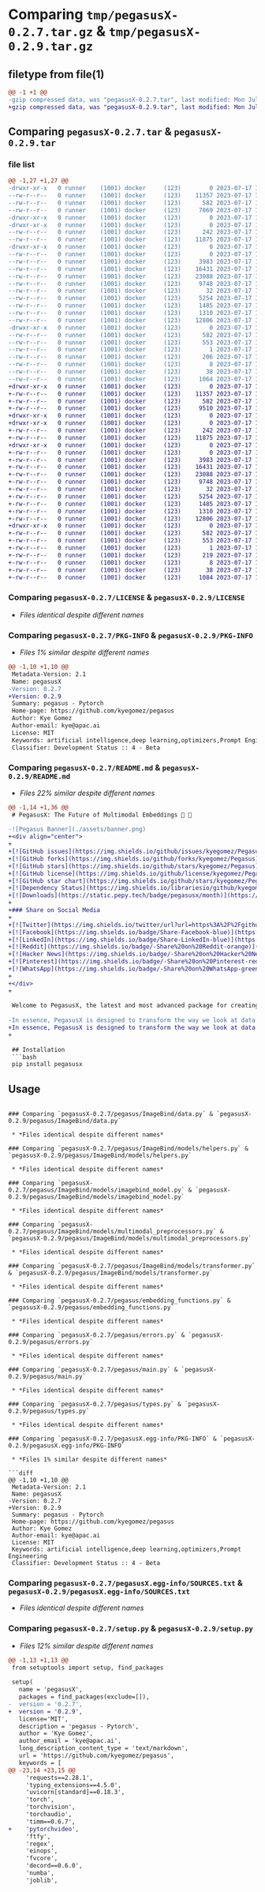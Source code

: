 # Comparing `tmp/pegasusX-0.2.7.tar.gz` & `tmp/pegasusX-0.2.9.tar.gz`

## filetype from file(1)

```diff
@@ -1 +1 @@
-gzip compressed data, was "pegasusX-0.2.7.tar", last modified: Mon Jul 17 15:08:07 2023, max compression
+gzip compressed data, was "pegasusX-0.2.9.tar", last modified: Mon Jul 17 15:47:15 2023, max compression
```

## Comparing `pegasusX-0.2.7.tar` & `pegasusX-0.2.9.tar`

### file list

```diff
@@ -1,27 +1,27 @@
-drwxr-xr-x   0 runner    (1001) docker     (123)        0 2023-07-17 15:08:07.420718 pegasusX-0.2.7/
--rw-r--r--   0 runner    (1001) docker     (123)    11357 2023-07-17 15:07:53.000000 pegasusX-0.2.7/LICENSE
--rw-r--r--   0 runner    (1001) docker     (123)      582 2023-07-17 15:08:07.420718 pegasusX-0.2.7/PKG-INFO
--rw-r--r--   0 runner    (1001) docker     (123)     7069 2023-07-17 15:07:53.000000 pegasusX-0.2.7/README.md
-drwxr-xr-x   0 runner    (1001) docker     (123)        0 2023-07-17 15:08:07.416718 pegasusX-0.2.7/pegasus/
-drwxr-xr-x   0 runner    (1001) docker     (123)        0 2023-07-17 15:08:07.420718 pegasusX-0.2.7/pegasus/ImageBind/
--rw-r--r--   0 runner    (1001) docker     (123)      242 2023-07-17 15:07:53.000000 pegasusX-0.2.7/pegasus/ImageBind/__init__.py
--rw-r--r--   0 runner    (1001) docker     (123)    11875 2023-07-17 15:07:53.000000 pegasusX-0.2.7/pegasus/ImageBind/data.py
-drwxr-xr-x   0 runner    (1001) docker     (123)        0 2023-07-17 15:08:07.420718 pegasusX-0.2.7/pegasus/ImageBind/models/
--rw-r--r--   0 runner    (1001) docker     (123)        0 2023-07-17 15:07:53.000000 pegasusX-0.2.7/pegasus/ImageBind/models/__init__.py
--rw-r--r--   0 runner    (1001) docker     (123)     3983 2023-07-17 15:07:53.000000 pegasusX-0.2.7/pegasus/ImageBind/models/helpers.py
--rw-r--r--   0 runner    (1001) docker     (123)    16431 2023-07-17 15:07:53.000000 pegasusX-0.2.7/pegasus/ImageBind/models/imagebind_model.py
--rw-r--r--   0 runner    (1001) docker     (123)    23088 2023-07-17 15:07:53.000000 pegasusX-0.2.7/pegasus/ImageBind/models/multimodal_preprocessors.py
--rw-r--r--   0 runner    (1001) docker     (123)     9748 2023-07-17 15:07:53.000000 pegasusX-0.2.7/pegasus/ImageBind/models/transformer.py
--rw-r--r--   0 runner    (1001) docker     (123)       32 2023-07-17 15:07:53.000000 pegasusX-0.2.7/pegasus/__init__.py
--rw-r--r--   0 runner    (1001) docker     (123)     5254 2023-07-17 15:07:53.000000 pegasusX-0.2.7/pegasus/embedding_functions.py
--rw-r--r--   0 runner    (1001) docker     (123)     1485 2023-07-17 15:07:53.000000 pegasusX-0.2.7/pegasus/errors.py
--rw-r--r--   0 runner    (1001) docker     (123)     1310 2023-07-17 15:07:53.000000 pegasusX-0.2.7/pegasus/main.py
--rw-r--r--   0 runner    (1001) docker     (123)    12806 2023-07-17 15:07:53.000000 pegasusX-0.2.7/pegasus/types.py
-drwxr-xr-x   0 runner    (1001) docker     (123)        0 2023-07-17 15:08:07.420718 pegasusX-0.2.7/pegasusX.egg-info/
--rw-r--r--   0 runner    (1001) docker     (123)      582 2023-07-17 15:08:07.000000 pegasusX-0.2.7/pegasusX.egg-info/PKG-INFO
--rw-r--r--   0 runner    (1001) docker     (123)      553 2023-07-17 15:08:07.000000 pegasusX-0.2.7/pegasusX.egg-info/SOURCES.txt
--rw-r--r--   0 runner    (1001) docker     (123)        1 2023-07-17 15:08:07.000000 pegasusX-0.2.7/pegasusX.egg-info/dependency_links.txt
--rw-r--r--   0 runner    (1001) docker     (123)      206 2023-07-17 15:08:07.000000 pegasusX-0.2.7/pegasusX.egg-info/requires.txt
--rw-r--r--   0 runner    (1001) docker     (123)        8 2023-07-17 15:08:07.000000 pegasusX-0.2.7/pegasusX.egg-info/top_level.txt
--rw-r--r--   0 runner    (1001) docker     (123)       38 2023-07-17 15:08:07.420718 pegasusX-0.2.7/setup.cfg
--rw-r--r--   0 runner    (1001) docker     (123)     1064 2023-07-17 15:07:53.000000 pegasusX-0.2.7/setup.py
+drwxr-xr-x   0 runner    (1001) docker     (123)        0 2023-07-17 15:47:15.791410 pegasusX-0.2.9/
+-rw-r--r--   0 runner    (1001) docker     (123)    11357 2023-07-17 15:47:00.000000 pegasusX-0.2.9/LICENSE
+-rw-r--r--   0 runner    (1001) docker     (123)      582 2023-07-17 15:47:15.791410 pegasusX-0.2.9/PKG-INFO
+-rw-r--r--   0 runner    (1001) docker     (123)     9510 2023-07-17 15:47:00.000000 pegasusX-0.2.9/README.md
+drwxr-xr-x   0 runner    (1001) docker     (123)        0 2023-07-17 15:47:15.787410 pegasusX-0.2.9/pegasus/
+drwxr-xr-x   0 runner    (1001) docker     (123)        0 2023-07-17 15:47:15.791410 pegasusX-0.2.9/pegasus/ImageBind/
+-rw-r--r--   0 runner    (1001) docker     (123)      242 2023-07-17 15:47:00.000000 pegasusX-0.2.9/pegasus/ImageBind/__init__.py
+-rw-r--r--   0 runner    (1001) docker     (123)    11875 2023-07-17 15:47:00.000000 pegasusX-0.2.9/pegasus/ImageBind/data.py
+drwxr-xr-x   0 runner    (1001) docker     (123)        0 2023-07-17 15:47:15.791410 pegasusX-0.2.9/pegasus/ImageBind/models/
+-rw-r--r--   0 runner    (1001) docker     (123)        0 2023-07-17 15:47:00.000000 pegasusX-0.2.9/pegasus/ImageBind/models/__init__.py
+-rw-r--r--   0 runner    (1001) docker     (123)     3983 2023-07-17 15:47:00.000000 pegasusX-0.2.9/pegasus/ImageBind/models/helpers.py
+-rw-r--r--   0 runner    (1001) docker     (123)    16431 2023-07-17 15:47:00.000000 pegasusX-0.2.9/pegasus/ImageBind/models/imagebind_model.py
+-rw-r--r--   0 runner    (1001) docker     (123)    23088 2023-07-17 15:47:00.000000 pegasusX-0.2.9/pegasus/ImageBind/models/multimodal_preprocessors.py
+-rw-r--r--   0 runner    (1001) docker     (123)     9748 2023-07-17 15:47:00.000000 pegasusX-0.2.9/pegasus/ImageBind/models/transformer.py
+-rw-r--r--   0 runner    (1001) docker     (123)       32 2023-07-17 15:47:00.000000 pegasusX-0.2.9/pegasus/__init__.py
+-rw-r--r--   0 runner    (1001) docker     (123)     5254 2023-07-17 15:47:00.000000 pegasusX-0.2.9/pegasus/embedding_functions.py
+-rw-r--r--   0 runner    (1001) docker     (123)     1485 2023-07-17 15:47:00.000000 pegasusX-0.2.9/pegasus/errors.py
+-rw-r--r--   0 runner    (1001) docker     (123)     1310 2023-07-17 15:47:00.000000 pegasusX-0.2.9/pegasus/main.py
+-rw-r--r--   0 runner    (1001) docker     (123)    12806 2023-07-17 15:47:00.000000 pegasusX-0.2.9/pegasus/types.py
+drwxr-xr-x   0 runner    (1001) docker     (123)        0 2023-07-17 15:47:15.791410 pegasusX-0.2.9/pegasusX.egg-info/
+-rw-r--r--   0 runner    (1001) docker     (123)      582 2023-07-17 15:47:15.000000 pegasusX-0.2.9/pegasusX.egg-info/PKG-INFO
+-rw-r--r--   0 runner    (1001) docker     (123)      553 2023-07-17 15:47:15.000000 pegasusX-0.2.9/pegasusX.egg-info/SOURCES.txt
+-rw-r--r--   0 runner    (1001) docker     (123)        1 2023-07-17 15:47:15.000000 pegasusX-0.2.9/pegasusX.egg-info/dependency_links.txt
+-rw-r--r--   0 runner    (1001) docker     (123)      219 2023-07-17 15:47:15.000000 pegasusX-0.2.9/pegasusX.egg-info/requires.txt
+-rw-r--r--   0 runner    (1001) docker     (123)        8 2023-07-17 15:47:15.000000 pegasusX-0.2.9/pegasusX.egg-info/top_level.txt
+-rw-r--r--   0 runner    (1001) docker     (123)       38 2023-07-17 15:47:15.791410 pegasusX-0.2.9/setup.cfg
+-rw-r--r--   0 runner    (1001) docker     (123)     1084 2023-07-17 15:47:00.000000 pegasusX-0.2.9/setup.py
```

### Comparing `pegasusX-0.2.7/LICENSE` & `pegasusX-0.2.9/LICENSE`

 * *Files identical despite different names*

### Comparing `pegasusX-0.2.7/PKG-INFO` & `pegasusX-0.2.9/PKG-INFO`

 * *Files 1% similar despite different names*

```diff
@@ -1,10 +1,10 @@
 Metadata-Version: 2.1
 Name: pegasusX
-Version: 0.2.7
+Version: 0.2.9
 Summary: pegasus - Pytorch
 Home-page: https://github.com/kyegomez/pegasus
 Author: Kye Gomez
 Author-email: kye@apac.ai
 License: MIT
 Keywords: artificial intelligence,deep learning,optimizers,Prompt Engineering
 Classifier: Development Status :: 4 - Beta
```

### Comparing `pegasusX-0.2.7/README.md` & `pegasusX-0.2.9/README.md`

 * *Files 22% similar despite different names*

```diff
@@ -1,14 +1,36 @@
 # PegasusX: The Future of Multimodal Embeddings 🦄 🦄 
 
-![Pegasus Banner](./assets/banner.png)
+<div align="center">
+
+[![GitHub issues](https://img.shields.io/github/issues/kyegomez/Pegasus)](https://github.com/kyegomez/Pegasus/issues)
+[![GitHub forks](https://img.shields.io/github/forks/kyegomez/Pegasus)](https://github.com/kyegomez/Pegasus/network)
+[![GitHub stars](https://img.shields.io/github/stars/kyegomez/Pegasus)](https://github.com/kyegomez/Pegasus/stargazers)
+[![GitHub license](https://img.shields.io/github/license/kyegomez/Pegasus)](https://github.com/kyegomez/Pegasus/blob/main/LICENSE)
+[![GitHub star chart](https://img.shields.io/github/stars/kyegomez/Pegasus?style=social)](https://star-history.com/#kyegomez/Pegasus)
+[![Dependency Status](https://img.shields.io/librariesio/github/kyegomez/Pegasus)](https://libraries.io/github/kyegomez/Pegasus)
+[![Downloads](https://static.pepy.tech/badge/pegasusx/month)](https://pepy.tech/project/pegasusx)
+
+### Share on Social Media
+
+[![Twitter](https://img.shields.io/twitter/url?url=https%3A%2F%2Fgithub.com%2Fkyegomez%2FPegasus)](https://twitter.com/intent/tweet?text=Check%20out%20this%20amazing%20project%20on%20GitHub%3A%20&url=https%3A%2F%2Fgithub.com%2Fkyegomez%2FPegasus)
+[![Facebook](https://img.shields.io/badge/Share-Facebook-blue)](https://www.facebook.com/sharer/sharer.php?u=https%3A%2F%2Fgithub.com%2Fkyegomez%2FPegasus)
+[![LinkedIn](https://img.shields.io/badge/Share-LinkedIn-blue)](https://www.linkedin.com/shareArticle?mini=true&url=https%3A%2F%2Fgithub.com%2Fkyegomez%2FPegasus&title=&summary=&source=)
+[![Reddit](https://img.shields.io/badge/-Share%20on%20Reddit-orange)](https://www.reddit.com/submit?url=https%3A%2F%2Fgithub.com%2Fkyegomez%2FPegasus&title=PegasusX%20-%20The%20Future%20of%20Multimodal%20Embeddings)
+[![Hacker News](https://img.shields.io/badge/-Share%20on%20Hacker%20News-orange)](https://news.ycombinator.com/submitlink?u=https%3A%2F%2Fgithub.com%2Fkyegomez%2FPegasus&t=PegasusX%20-%20The%20Future%20of%20Multimodal%20Embeddings)
+[![Pinterest](https://img.shields.io/badge/-Share%20on%20Pinterest-red)](https://pinterest.com/pin/create/button/?url=https%3A%2F%2Fgithub.com%2Fkyegomez%2FPegasus&media=https%3A%2F%2Fexample.com%2Fimage.jpg&description=PegasusX%20-%20The%20Future%20of%20Multimodal%20Embeddings)
+[![WhatsApp](https://img.shields.io/badge/-Share%20on%20WhatsApp-green)](https://api.whatsapp.com/send?text=Check%20out%20PegasusX%20-%20The%20Future%20of%20Multimodal%20Embeddings%20%23Pegasus%20%23AI%0A%0Ahttps%3A%2F%2Fgithub.com%2Fkyegomez%2FPegasus)
+
+</div>
+
 
 Welcome to PegasusX, the latest and most advanced package for creating high-quality embeddings from multimodal data. We're pushing the boundaries of what's possible with machine learning, enabling tasks and applications that were once mere visions of the future.
 
-In essence, PegasusX is designed to transform the way we look at data. Our aim is to make it easier for anyone, regardless of their domain or discipline, to generate task-specific, high-quality embeddings from any type of data, be it text, image, video, audio, or even more complex data types.
+In essence, PegasusX is designed to transform the way we look at data. Our aim is to make it easier for anyone, regardless of their domain or discipline, to generate task-specific, high-quality embeddings from any type of data, be it text, image, video, audio, or even more complex data types..
+
 
 ## Installation
 ```bash
 pip install pegasusx
 ```
 
 ## Usage
```

### Comparing `pegasusX-0.2.7/pegasus/ImageBind/data.py` & `pegasusX-0.2.9/pegasus/ImageBind/data.py`

 * *Files identical despite different names*

### Comparing `pegasusX-0.2.7/pegasus/ImageBind/models/helpers.py` & `pegasusX-0.2.9/pegasus/ImageBind/models/helpers.py`

 * *Files identical despite different names*

### Comparing `pegasusX-0.2.7/pegasus/ImageBind/models/imagebind_model.py` & `pegasusX-0.2.9/pegasus/ImageBind/models/imagebind_model.py`

 * *Files identical despite different names*

### Comparing `pegasusX-0.2.7/pegasus/ImageBind/models/multimodal_preprocessors.py` & `pegasusX-0.2.9/pegasus/ImageBind/models/multimodal_preprocessors.py`

 * *Files identical despite different names*

### Comparing `pegasusX-0.2.7/pegasus/ImageBind/models/transformer.py` & `pegasusX-0.2.9/pegasus/ImageBind/models/transformer.py`

 * *Files identical despite different names*

### Comparing `pegasusX-0.2.7/pegasus/embedding_functions.py` & `pegasusX-0.2.9/pegasus/embedding_functions.py`

 * *Files identical despite different names*

### Comparing `pegasusX-0.2.7/pegasus/errors.py` & `pegasusX-0.2.9/pegasus/errors.py`

 * *Files identical despite different names*

### Comparing `pegasusX-0.2.7/pegasus/main.py` & `pegasusX-0.2.9/pegasus/main.py`

 * *Files identical despite different names*

### Comparing `pegasusX-0.2.7/pegasus/types.py` & `pegasusX-0.2.9/pegasus/types.py`

 * *Files identical despite different names*

### Comparing `pegasusX-0.2.7/pegasusX.egg-info/PKG-INFO` & `pegasusX-0.2.9/pegasusX.egg-info/PKG-INFO`

 * *Files 1% similar despite different names*

```diff
@@ -1,10 +1,10 @@
 Metadata-Version: 2.1
 Name: pegasusX
-Version: 0.2.7
+Version: 0.2.9
 Summary: pegasus - Pytorch
 Home-page: https://github.com/kyegomez/pegasus
 Author: Kye Gomez
 Author-email: kye@apac.ai
 License: MIT
 Keywords: artificial intelligence,deep learning,optimizers,Prompt Engineering
 Classifier: Development Status :: 4 - Beta
```

### Comparing `pegasusX-0.2.7/pegasusX.egg-info/SOURCES.txt` & `pegasusX-0.2.9/pegasusX.egg-info/SOURCES.txt`

 * *Files identical despite different names*

### Comparing `pegasusX-0.2.7/setup.py` & `pegasusX-0.2.9/setup.py`

 * *Files 12% similar despite different names*

```diff
@@ -1,13 +1,13 @@
 from setuptools import setup, find_packages
 
 setup(
   name = 'pegasusX',
   packages = find_packages(exclude=[]),
-  version = '0.2.7',
+  version = '0.2.9',
   license='MIT',
   description = 'pegasus - Pytorch',
   author = 'Kye Gomez',
   author_email = 'kye@apac.ai',
   long_description_content_type = 'text/markdown',
   url = 'https://github.com/kyegomez/pegasus',
   keywords = [
@@ -23,14 +23,15 @@
     'requests==2.28.1',
     'typing_extensions==4.5.0',
     'uvicorn[standard]==0.18.3',
     'torch',
     'torchvision',
     'torchaudio',
     'timm==0.6.7',
+    'pytorchvideo',
     'ftfy',
     'regex',
     'einops',
     'fvcore',
     'decord==0.6.0',
     'numba',
     'joblib',
```

